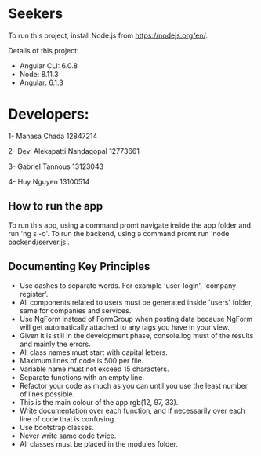 # Seekers

To run this project, install Node.js from https://nodejs.org/en/.

Details of this project:
- Angular CLI: 6.0.8
- Node: 8.11.3
- Angular: 6.1.3

# Developers:

1- Manasa Chada 12847214

2- Devi Alekapatti Nandagopal 12773661

3- Gabriel Tannous 13123043

4- Huy Nguyen 13100514


## How to run the app

To run this app, using a command promt navigate inside the app folder and run 'ng s -o'.
To run the backend, using a command promt run 'node backend/server.js'.

## Documenting Key Principles

* Use dashes to separate words. For example 'user-login', 'company-register'.
* All components related to users must be generated inside 'users' folder, same for companies and services.
* Use NgForm instead of FormGroup when posting data because NgForm will get automatically attached to any tags you have in your view.
* Given it is still in the development phase, console.log must of the results and mainly the errors.
* All class names must start with capital letters.
* Maximum lines of code is 500 per file.
* Variable name must not exceed 15 characters.
* Separate functions with an empty line.
* Refactor your code as much as you can until you use the least number of lines possible.
* This is the main colour of the app rgb(12, 97, 33).
* Write documentation over each function, and if necessarily over each line of code that is confusing.
* Use bootstrap classes.
* Never write same code twice.
* All classes must be placed in the modules folder.
